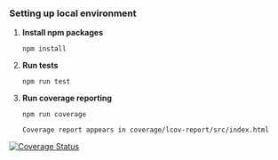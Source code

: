 ### Setting up local environment

1. **Install npm packages**
      ```
      npm install
   ```
2. **Run tests**
      ```
      npm run test
   ```
3. **Run coverage reporting**
      ```
      npm run coverage
   ```
       Coverage report appears in coverage/lcov-report/src/index.html
[![Coverage Status](https://coveralls.io/repos/github/ottohh/COMP.SE.200/badge.svg?branch=main)](https://coveralls.io/github/ottohh/COMP.SE.200?branch=main)   


